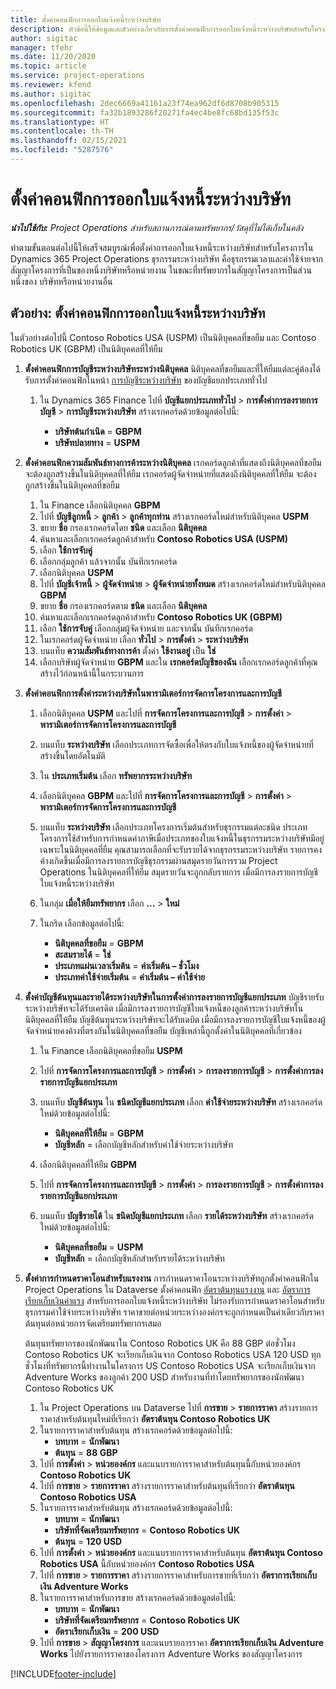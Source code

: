 ```yaml
---
title: ตั้งค่าคอนฟิกการออกใบแจ้งหนี้ระหว่างบริษัท
description: หัวข้อนี้ให้ข้อมูลและตัวอย่างเกี่ยวกับการตั้งค่าคอนฟิกการออกใบแจ้งหนี้ระหว่างบริษัทสำหรับโครงการ
author: sigitac
manager: tfehr
ms.date: 11/20/2020
ms.topic: article
ms.service: project-operations
ms.reviewer: kfend
ms.author: sigitac
ms.openlocfilehash: 2dec6669a41161a23f74ea962df6d8708b905315
ms.sourcegitcommit: fa32b1893286f20271fa4ec4be8fc68bd135f53c
ms.translationtype: HT
ms.contentlocale: th-TH
ms.lasthandoff: 02/15/2021
ms.locfileid: "5287576"
---
```

# <a name="configure-intercompany-invoicing"></a>ตั้งค่าคอนฟิกการออกใบแจ้งหนี้ระหว่างบริษัท

_**นำไปใช้กับ:** Project Operations สำหรับสถานการณ์ตามทรัพยากร/วัสดุที่ไม่ได้เก็บในคลัง_

ทำตามขั้นตอนต่อไปนี้ให้เสร็จสมบูรณ์เพื่อตั้งค่าการออกใบแจ้งหนี้ระหว่างบริษัทสำหรับโครงการใน Dynamics 365 Project Operations ธุรกรรมระหว่างบริษัท คือธุรกรรมเวลาและค่าใช้จ่ายจากสัญญาโครงการที่เป็นของหนึ่งบริษัทหรือหน่วยงาน ในขณะที่ทรัพยากรในสัญญาโครงการเป็นส่วนหนึ่งของ บริษัทหรือหน่วยงานอื่น

## <a name="example-configure-intercompany-invoicing"></a>ตัวอย่าง: ตั้งค่าคอนฟิกการออกใบแจ้งหนี้ระหว่างบริษัท

ในตัวอย่างต่อไปนี้ Contoso Robotics USA (USPM) เป็นนิติบุคคลที่ขอยืม และ Contoso Robotics UK (GBPM) เป็นนิติบุคคลที่ให้ยืม 

1. **ตั้งค่าคอนฟิกการบัญชีระหว่างบริษัทระหว่างนิติบุคคล** นิติบุคคลที่ขอยืมและที่ให้ยืมแต่ละคู่ต้องได้รับการตั้งค่าคอนฟิกในหน้า [การบัญชีระหว่างบริษัท](https://docs.microsoft.com/dynamics365/finance/general-ledger/intercompany-accounting-setup) ของบัญชีแยกประเภททั่วไป
    
    1. ใน Dynamics 365 Finance ไปที่ **บัญชีแยกประเภททั่วไป** > **การตั้งค่าการลงรายการบัญชี** > **การบัญชีระหว่างบริษัท** สร้างเรกคอร์ดด้วยข้อมูลต่อไปนี้:

        - **บริษัทต้นกำเนิด** = **GBPM**
        - **บริษัทปลายทาง** = **USPM**

2. **ตั้งค่าคอนฟิกความสัมพันธ์ทางการค้าระหว่างนิติบุคคล** เรกคอร์ดลูกค้าที่แสดงถึงนิติบุคคลที่ขอยืม จะต้องถูกสร้างขึ้นในนิติบุคคลที่ให้ยืม เรกคอร์ดผู้จัดจำหน่ายที่แสดงถึงนิติบุคคลที่ให้ยืม จะต้องถูกสร้างขึ้นในนิติบุคคลที่ขอยืม

     1. ใน Finance เลือกนิติบุคคล **GBPM**
     2. ไปที่ **บัญชีลูกหนี้** > **ลูกค้า** > **ลูกค้าทุกท่าน** สร้างเรกคอร์ดใหม่สำหรับนิติบุคคล **USPM**
     3. ขยาย **ชื่อ** กรองเรกคอร์ดโดย **ชนิด** และเลือก **นิติบุคคล** 
     4. ค้นหาและเลือกเรกคอร์ดลูกค้าสำหรับ **Contoso Robotics USA (USPM)**
     5. เลือก **ใช้การจับคู่** 
     6. เลือกกลุ่มลูกค้า แล้วจากนั้น บันทึกเรกคอร์ด
     7. เลือกนิติบุคคล **USPM**
     8. ไปที่ **บัญชีเจ้าหนี้** > **ผู้จัดจำหน่าย** > **ผู้จัดจำหน่ายทั้งหมด** สร้างเรกคอร์ดใหม่สำหรับนิติบุคคล **GBPM**
     9. ขยาย **ชื่อ** กรองเรกคอร์ดตาม **ชนิด** และเลือก **นิติบุคคล** 
     10. ค้นหาและเลือกเรกคอร์ดลูกค้าสำหรับ **Contoso Robotics UK (GBPM)**
     11. เลือก **ใช้การจับคู่** เลือกกลุ่มผู้จัดจำหน่าย และจากนั้น บันทึกเรกคอร์ด
     12. ในเรกคอร์ดผู้จัดจำหน่าย เลือก **ทั่วไป** > **การตั้งค่า** > **ระหว่างบริษัท**
     13. บนแท็บ **ความสัมพันธ์ทางการค้า** ตั้งค่า **ใช้งานอยู่** เป็น **ใช่**
     14. เลือกบริษัทผู้จัดจำหน่าย **GBPM** และใน **เรกคอร์ดบัญชีของฉัน** เลือกเรกคอร์ดลูกค้าที่คุณสร้างไว้ก่อนหน้านี้ในกระบวนการ

3. **ตั้งค่าคอนฟิกการตั้งค่าระหว่างบริษัทในพารามิเตอร์การจัดการโครงการและการบัญชี** 

    1. เลือกนิติบุคคล **USPM** และไปที่ **การจัดการโครงการและการบัญชี** > **การตั้งค่า** > **พารามิเตอร์การจัดการโครงการและการบัญชี**
    2. บนแท็บ **ระหว่างบริษัท** เลือกประเภทการจัดซื้อเพื่อให้ตรงกับใบแจ้งหนี้ของผู้จัดจำหน่ายที่สร้างขึ้นโดยอัตโนมัติ
    3. ใน **ประเภทเริ่มต้น** เลือก **ทรัพยากรระหว่างบริษัท**
    4. เลือกนิติบุคคล **GBPM** และไปที่ **การจัดการโครงการและการบัญชี** > **การตั้งค่า** > **พารามิเตอร์การจัดการโครงการและการบัญชี**
    5. บนแท็บ **ระหว่างบริษัท** เลือกประเภทโครงการเริ่มต้นสำหรับธุรกรรมแต่ละชนิด ประเภทโครงการใช้สำหรับการกำหนดค่าภาษีเมื่อประเภทของใบแจ้งหนี้ในธุรกรรมระหว่างบริษัทมีอยู่เฉพาะในนิติบุคคลที่ยืม คุณสามารถเลือกที่จะรับรายได้จากธุรกรรมระหว่างบริษัท รายการคงค้างเกิดขึ้นเมื่อมีการลงรายการบัญชีธุรกรรมผ่านสมุดรายวันการรวม Project Operations ในนิติบุคคลที่ให้ยืม สมุดรายวันจะถูกกลับรายการ เมื่อมีการลงรายการบัญชีใบแจ้งหนี้ระหว่างบริษัท
    6. ในกลุ่ม **เมื่อให้ยืมทรัพยากร** เลือก **...** > **ใหม่** 
    7. ในกริด เลือกข้อมูลต่อไปนี้:

          - **นิติบุคคลที่ขอยืม** = **GBPM**
          - **สะสมรายได้** = **ใช่**
          - **ประเภทแผ่นเวลาเริ่มต้น** = **ค่าเริ่มต้น – ชั่วโมง**
          - **ประเภทค่าใช้จ่ายเริ่มต้น** = **ค่าเริ่มต้น – ค่าใช้จ่าย**

4. **ตั้งค่าบัญชีต้นทุนและรายได้ระหว่างบริษัทในการตั้งค่าการลงรายการบัญชีแยกประเภท** บัญชีรายรับระหว่างบริษัทจะได้รับเครดิต เมื่อมีการลงรายการบัญชีใบแจ้งหนี้ของลูกค้าระหว่างบริษัทในนิติบุคคลที่ให้ยืม บัญชีต้นทุนระหว่างบริษัทจะได้รับเดบิต เมื่อมีการลงรายการบัญชีใบแจ้งหนี้ของผู้จัดจำหน่ายคงค้างที่ตรงกันในนิติบุคคลที่ขอยืม บัญชีเหล่านี้ถูกตั้งค่าในนิติบุคคลที่เกี่ยวข้อง 
      
     1. ใน Finance เลือกนิติบุคคลที่ขอยืม **USPM** 
     2. ไปที่ **การจัดการโครงการและการบัญชี** > **การตั้งค่า** > **การลงรายการบัญชี** > **การตั้งค่าการลงรายการบัญชีแยกประเภท** 
     3. บนแท็บ **บัญชีต้นทุน** ใน **ชนิดบัญชีแยกประเภท** เลือก **ค่าใช้จ่ายระหว่างบริษัท** สร้างเรกคอร์ดใหม่ด้วยข้อมูลต่อไปนี้:
      
        - **นิติบุคคลที่ให้ยืม** = **GBPM**
        - **บัญชีหลัก** = เลือกบัญชีหลักสำหรับค่าใช้จ่ายระหว่างบริษัท
        
     4. เลือกนิติบุคคลที่ให้ยืม **GBPM** 
     5. ไปที่ **การจัดการโครงการและการบัญชี** > **การตั้งค่า** > **การลงรายการบัญชี** > **การตั้งค่าการลงรายการบัญชีแยกประเภท** 
     6. บนแท็บ **บัญชีรายได้** ใน **ชนิดบัญชีแยกประเภท** เลือก **รายได้ระหว่างบริษัท** สร้างเรกคอร์ดใหม่ด้วยข้อมูลต่อไปนี้:

        - **นิติบุคคลที่ขอยืม** = **USPM**
        - **บัญชีหลัก** = เลือกบัญชีหลักสำหรับรายได้ระหว่างบริษัท 

5. **ตั้งค่าการกำหนดราคาโอนสำหรับแรงงาน** การกำหนดราคาโอนระหว่างบริษัทถูกตั้งค่าคอนฟิกใน Project Operations ใน Dataverse ตั้งค่าคอนฟิก [อัตราต้นทุนแรงงาน](../pricing-costing/set-up-labor-cost-rate.md#transfer-pricing-and-costs-for-resources-outside-of-your-division-or-legal-entity) และ [อัตราการเรียกเก็บเงินค่าแรง](../pricing-costing/set-up-labor-bill-rate.md#transfer-pricing-or-set-up-bill-rates-for-resources-from-other-organizational-units-or-divisions) สำหรับการออกใบแจ้งหนี้ระหว่างบริษัท ไม่รองรับการกำหนดราคาโอนสำหรับธุรกรรมค่าใช้จ่ายระหว่างบริษัท ราคาขายต่อหน่วยระหว่างองค์กรจะถูกกำหนดเป็นค่าเดียวกับราคาต้นทุนต่อหน่วยการจัดเตรียมทรัพยากรเสมอ

      ต้นทุนทรัพยากรของนักพัฒนาใน Contoso Robotics UK คือ 88 GBP ต่อชั่วโมง Contoso Robotics UK จะเรียกเก็บเงินจาก Contoso Robotics USA 120 USD ทุกชั่วโมงที่ทรัพยากรนี้ทำงานในโครงการ US Contoso Robotics USA จะเรียกเก็บเงินจาก Adventure Works ของลูกค้า 200 USD สำหรับงานที่ทำโดยทรัพยากรของนักพัฒนา Contoso Robotics UK

      1. ใน Project Operations บน Dataverse ไปที่ **การขาย** > **รายการราคา** สร้างรายการราคาสำหรับต้นทุนใหม่ที่เรียกว่า **อัตราต้นทุน Contoso Robotics UK** 
      2. ในรายการราคาสำหรับต้นทุน สร้างเรกคอร์ดด้วยข้อมูลต่อไปนี้:
         - **บทบาท** = **นักพัฒนา**
         - **ต้นทุน** = **88 GBP**
      3. ไปที่ **การตั้งค่า** > **หน่วยองค์กร** และแนบรายการราคาสำหรับต้นทุนนี้กับหน่วยองค์กร **Contoso Robotics UK**
      4. ไปที่ **การขาย** > **รายการราคา** สร้างรายการราคาสำหรับต้นทุนที่เรียกว่า **อัตราต้นทุน Contoso Robotics USA** 
      5. ในรายการราคาสำหรับต้นทุน สร้างเรกคอร์ดด้วยข้อมูลต่อไปนี้:
          - **บทบาท** = **นักพัฒนา**
          - **บริษัทที่จัดเตรียมทรัพยากร** = **Contoso Robotics UK**
          - **ต้นทุน** = **120 USD**
      6. ไปที่ **การตั้งค่า** > **หน่วยองค์กร** และแนบรายการราคาสำหรับต้นทุน **อัตราต้นทุน Contoso Robotics USA** นี้กับหน่วยองค์กร **Contoso Robotics USA**
      7. ไปที่ **การขาย** > **รายการราคา** สร้างรายการราคาสำหรับการขายที่เรียกว่า **อัตราการเรียกเก็บเงิน Adventure Works** 
      8. ในรายการราคาสำหรับการขาย สร้างเรกคอร์ดด้วยข้อมูลต่อไปนี้:
          - **บทบาท** = **นักพัฒนา**
          - **บริษัทที่จัดเตรียมทรัพยากร** = **Contoso Robotics UK**
          - **อัตราเรียกเก็บเงิน** = **200 USD**
      9. ไปที่ **การขาย** > **สัญญาโครงการ** และแนบรายการราคา **อัตราการเรียกเก็บเงิน Adventure Works** ไปยังรายการราคาของโครงการ Adventure Works ของสัญญาโครงการ


[!INCLUDE[footer-include](../includes/footer-banner.md)]